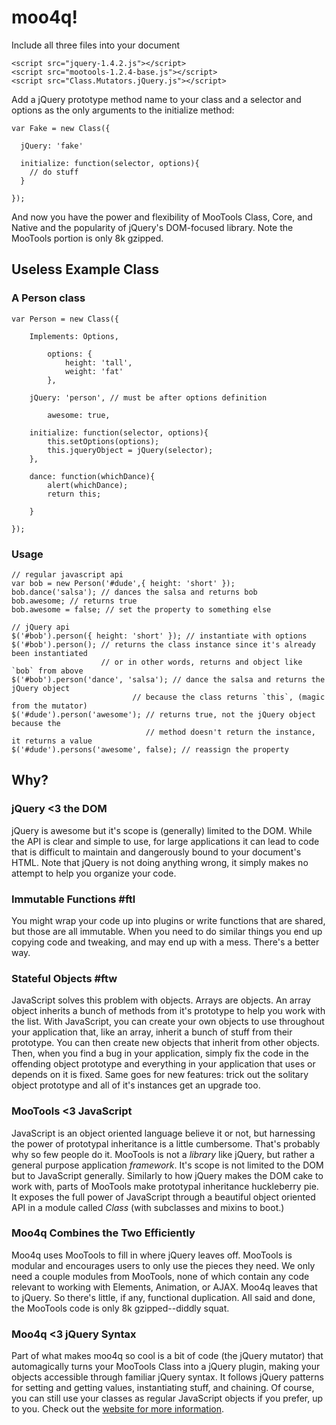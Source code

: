 moo4q!
======

Include all three files into your document

    <script src="jquery-1.4.2.js"></script>
    <script src="mootools-1.2.4-base.js"></script>
    <script src="Class.Mutators.jQuery.js"></script>

Add a jQuery prototype method name to your class and a selector and options as the only arguments to the initialize method:

    var Fake = new Class({
      
      jQuery: 'fake'
      
      initialize: function(selector, options){
        // do stuff
      }

    });

And now you have the power and flexibility of MooTools Class, Core, and Native and the popularity of jQuery's DOM-focused library.  Note the MooTools portion is only 8k gzipped.

Useless Example Class
---------------------

### A Person class

    var Person = new Class({

    	Implements: Options, 

    		options: {
    			height: 'tall',
    			weight: 'fat'
    		},

    	jQuery: 'person', // must be after options definition

            awesome: true,

    	initialize: function(selector, options){
    		this.setOptions(options);
    		this.jqueryObject = jQuery(selector);
    	},

    	dance: function(whichDance){
    		alert(whichDance);
    		return this;

    	}

    });

### Usage

    // regular javascript api
    var bob = new Person('#dude',{ height: 'short' });
    bob.dance('salsa'); // dances the salsa and returns bob
    bob.awesome; // returns true
    bob.awesome = false; // set the property to something else

    // jQuery api
    $('#bob').person({ height: 'short' }); // instantiate with options
    $('#bob').person(); // returns the class instance since it's already been instantiated
                        // or in other words, returns and object like `bob` from above
    $('#bob').person('dance', 'salsa'); // dance the salsa and returns the jQuery object
                               // because the class returns `this`, (magic from the mutator)
    $('#dude').person('awesome'); // returns true, not the jQuery object because the
                                  // method doesn't return the instance, it returns a value
    $('#dude').persons('awesome', false); // reassign the property

Why?
----

### jQuery &lt;3 the DOM

jQuery is awesome but it's scope is (generally) limited to the DOM.  While the API is clear and simple to use, for large applications it can lead to code that is difficult to maintain and dangerously bound to your document's HTML.  Note that jQuery is not doing anything wrong, it simply makes no attempt to help you organize your code.  

### Immutable Functions #ftl

You might wrap your code up into plugins or write functions that are shared, but those are all immutable.  When you need to do similar things you end up copying code and tweaking, and may end up with a mess.  There's a better way.

### Stateful Objects #ftw

JavaScript solves this problem with objects.  Arrays are objects.  An array object inherits a bunch of methods from it's prototype to help you work with the list.  With JavaScript, you can create your own objects to use throughout your application that, like an array, inherit a bunch of stuff from their prototype. You can then create new objects that inherit from other objects. Then, when you find a bug in your application, simply fix the code in the offending object prototype and everything in your application that uses or depends on it is fixed.  Same goes for new features: trick out the solitary object prototype and all of it's instances get an upgrade too.

### MooTools &lt;3 JavaScript

JavaScript is an object oriented language believe it or not, but harnessing the power of prototypal inheritance is a little cumbersome. That's probably why so few people do it.  MooTools is not a _library_ like jQuery, but rather a general purpose application _framework_.  It's scope is not limited to the DOM but to JavaScript generally.  Similarly to how jQuery makes the DOM cake to work with, parts of MooTools make prototypal inheritance huckleberry pie.  It exposes the full power of JavaScript through a beautiful object oriented API in a module called _Class_ (with subclasses and mixins to boot.)

### Moo4q Combines the Two Efficiently

Moo4q uses MooTools to fill in where jQuery leaves off.  MooTools is modular and encourages users to only use the pieces they need.  We only need a couple modules from MooTools, none of which contain any code relevant to working with Elements, Animation, or AJAX.  Moo4q leaves that to jQuery.  So there's little, if any, functional duplication.  All said and done, the MooTools code is only 8k gzipped--diddly squat.

### Moo4q &lt;3 jQuery Syntax

Part of what makes moo4q so cool is a bit of code (the jQuery mutator) that automagically turns your MooTools Class into a jQuery plugin, making your objects accessible through familiar jQuery syntax.  It follows jQuery patterns for setting and getting values, instantiating stuff, and chaining.  Of course, you can still use your classes as regular JavaScript objects if you prefer, up to you.  Check out the <a href="http://moo4q.com">website for more information</a>.
